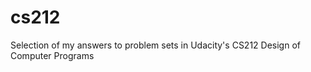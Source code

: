 cs212
=====

Selection of my answers to problem sets in Udacity's CS212 Design of Computer Programs
